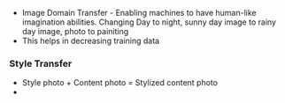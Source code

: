 * Image Domain Transfer - Enabling machines to have human-like imagination abilities. Changing Day to night, sunny day image to rainy day image, photo to painiting
* This helps in decreasing training data

### Style Transfer
* Style photo + Content photo = Stylized content photo
* 









